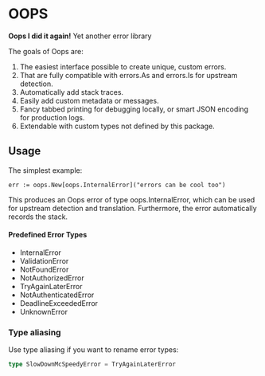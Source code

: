 # OOPS

__Oops I did it again!__ Yet another error library

The goals of Oops are:

1. The easiest interface possible to create unique, custom errors.
2. That are fully compatible with errors.As and errors.Is for upstream detection. 
3. Automatically add stack traces.
4. Easily add custom metadata or messages.
5. Fancy tabbed printing for debugging locally, or smart JSON encoding for production logs.
6. Extendable with custom types not defined by this package.

## Usage

The simplest example:
```golang
err := oops.New[oops.InternalError]("errors can be cool too")
```
This produces an Oops error of type oops.InternalError, which can be used for upstream detection and translation.
Furthermore, the error automatically records the stack.

#### Predefined Error Types
* InternalError
* ValidationError
* NotFoundError
* NotAuthorizedError
* TryAgainLaterError
* NotAuthenticatedError
* DeadlineExceededError
* UnknownError

### Type aliasing
Use type aliasing if you want to rename error types:
```go
type SlowDownMcSpeedyError = TryAgainLaterError
```